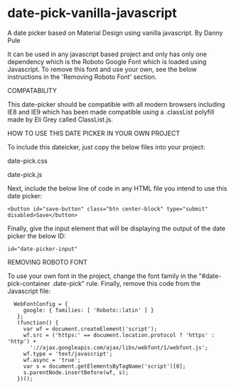 # date-pick-vanilla-javascript
A date picker based on Material Design using vanilla javascript. 
By Danny Pule

 It can be used in any javascript based project and only has only one dependency which is the Roboto Google Font which is loaded using Javascript. To remove this font and use your own, see the below instructions in the 'Removing Roboto Font' section. 
 
COMPATABILITY

This date-picker should be compatible with all modern browsers including IE8 and IE9 which has been made compatible using a .classList polyfill made by Eli Grey called ClassList.js.
 
HOW TO USE THIS DATE PICKER IN YOUR OWN PROJECT

To include this dateicker, just copy the below files into your project:

date-pick.css

date-pick.js

Next, include the below line of code in any HTML file you intend to use this date picker:

````
<button id="save-button" class="btn center-block" type="submit" disabled>Save</button>
````

Finally, give the input element that will be displaying the output of the date picker the below ID:
````
id="date-picker-input" 
````
 
REMOVING ROBOTO FONT 

To use your own font in the project, change the font family in the "#date-pick-container .date-pick" rule. Finally, remove this code from the Javascript file:
 ````
   WebFontConfig = {
      google: { families: [ 'Roboto::latin' ] }
    };
    (function() {
      var wf = document.createElement('script');
      wf.src = ('https:' == document.location.protocol ? 'https' : 'http') +
        '://ajax.googleapis.com/ajax/libs/webfont/1/webfont.js';
      wf.type = 'text/javascript';
      wf.async = 'true';
      var s = document.getElementsByTagName('script')[0];
      s.parentNode.insertBefore(wf, s);
    })();
  ````
